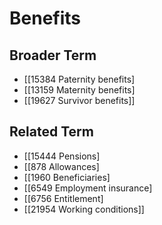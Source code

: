 # Benefits  

## Broader Term

- [[15384 Paternity benefits]
- [[13159 Maternity benefits]
- [[19627 Survivor benefits]]  

## Related Term

- [[15444 Pensions]
- [[878 Allowances]
- [[1960 Beneficiaries]
- [[6549 Employment insurance]
- [[6756 Entitlement]
- [[21954 Working conditions]]  

